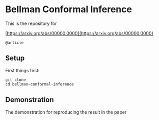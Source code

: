 # Bellman Conformal Inference

This is the repository for

[https://arxiv.org/abs/00000.0000](https://arxiv.org/abs/00000.0000)

```
@article
```


## Setup

First things first:

```
git clone 
cd bellman-conformal-inference
```

## Demonstration 
The demonstration for reproducing the result in the paper 
